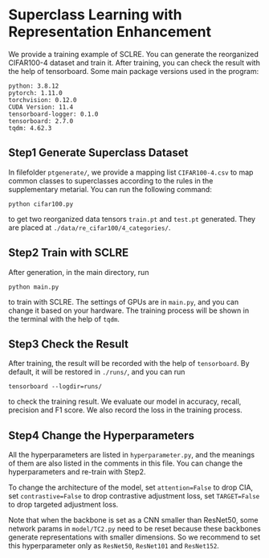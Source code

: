 # Superclass Learning with Representation Enhancement
We provide a training example of SCLRE. You can generate the reorganized CIFAR100-4 dataset and train it. After training, you can check the result with the help of tensorboard. Some main package versions used in the program:
```
python: 3.8.12
pytorch: 1.11.0
torchvision: 0.12.0
CUDA Version: 11.4
tensorboard-logger: 0.1.0
tensorboard: 2.7.0
tqdm: 4.62.3
```
## Step1 Generate Superclass Dataset
In filefolder `ptgenerate/`, we provide a mapping list `CIFAR100-4.csv` to map common classes to superclasses according to the rules in the supplementary metarial. You can run the following command:
```
python cifar100.py
```
to get two reorganized data tensors `train.pt` and `test.pt` generated. They are placed at `./data/re_cifar100/4_categories/`.
## Step2 Train with SCLRE
After generation, in the main directory, run
```
python main.py
```
to train with SCLRE. The settings of GPUs are in `main.py`, and you can change it based on your hardware.
The training process will be shown in the terminal with the help of `tqdm`.
## Step3 Check the Result
After training, the result will be recorded with the help of `tensorboard`. By default, it will be restored in `./runs/`, and you can run
```
tensorboard --logdir=runs/
```
to check the training result. We evaluate our model in accuracy, recall, precision and F1 score. We also record the loss in the training process.
## Step4 Change the Hyperparameters
All the hyperparameters are listed in `hyperparameter.py`, and the meanings of them are also listed in the comments in this file. You can change the hyperparameters and re-train with Step2. 

To change the architecture of the model, set `attention=False` to drop CIA, set `contrastive=False` to drop contrastive adjustment loss, set `TARGET=False` to drop targeted adjustment loss.

Note that when the backbone is set as a CNN smaller than ResNet50, some network params in `model/TC2.py` need to be reset because these backbones generate representations with smaller dimensions. So we recommend to set this hyperparameter only as `ResNet50`, `ResNet101` and `ResNet152`.